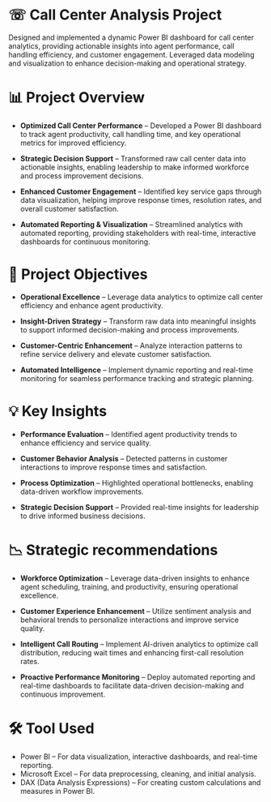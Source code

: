 # ☏ Call Center Analysis Project
Designed and implemented a dynamic Power BI dashboard for call center analytics, providing actionable insights into agent performance, call handling efficiency, and customer engagement. Leveraged data modeling and visualization to enhance decision-making and operational strategy.

# 📊 Project Overview
- **Optimized Call Center Performance** – Developed a Power BI dashboard to track agent productivity, call handling time, and key operational metrics for improved efficiency.

- **Strategic Decision Support** – Transformed raw call center data into actionable insights, enabling leadership to make informed workforce and process improvement decisions.

- **Enhanced Customer Engagement** – Identified key service gaps through data visualization, helping improve response times, resolution rates, and overall customer satisfaction.

- **Automated Reporting & Visualization** – Streamlined analytics with automated reporting, providing stakeholders with real-time, interactive dashboards for continuous monitoring.

# 🎯 Project Objectives
- **Operational Excellence** – Leverage data analytics to optimize call center efficiency and enhance agent productivity.

- **Insight-Driven Strategy** – Transform raw data into meaningful insights to support informed decision-making and process improvements.

- **Customer-Centric Enhancement** – Analyze interaction patterns to refine service delivery and elevate customer satisfaction.

- **Automated Intelligence** – Implement dynamic reporting and real-time monitoring for seamless performance tracking and strategic planning.

# 💡 Key Insights
- **Performance Evaluation** – Identified agent productivity trends to enhance efficiency and service quality.

- **Customer Behavior Analysis** – Detected patterns in customer interactions to improve response times and satisfaction.

- **Process Optimization** – Highlighted operational bottlenecks, enabling data-driven workflow improvements.

- **Strategic Decision Support** – Provided real-time insights for leadership to drive informed business decisions.

 # 📉 Strategic recommendations
 - **Workforce Optimization** – Leverage data-driven insights to enhance agent scheduling, training, and productivity, ensuring operational excellence.

- **Customer Experience Enhancement** – Utilize sentiment analysis and behavioral trends to personalize interactions and improve service quality.

- **Intelligent Call Routing** – Implement AI-driven analytics to optimize call distribution, reducing wait times and enhancing first-call resolution rates.

- **Proactive Performance Monitoring** – Deploy automated reporting and real-time dashboards to facilitate data-driven decision-making and continuous improvement.

# 🛠 Tool Used
- Power BI – For data visualization, interactive dashboards, and real-time reporting.
- Microsoft Excel – For data preprocessing, cleaning, and initial analysis.
- DAX (Data Analysis Expressions) – For creating custom calculations and measures in Power BI.
